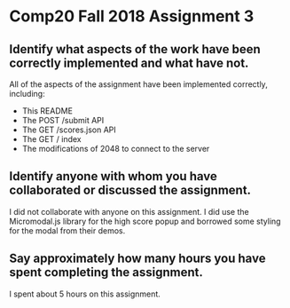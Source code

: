 # Comp20 Fall 2018 Assignment 3

## Identify what aspects of the work have been correctly implemented and what have not.
All of the aspects of the assignment have been implemented correctly, including:
* This README
* The POST /submit API
* The GET /scores.json API
* The GET / index
* The modifications of 2048 to connect to the server

## Identify anyone with whom you have collaborated or discussed the assignment.
I did not collaborate with anyone on this assignment. I did use the Micromodal.js library for the high score popup and borrowed some styling for the modal from their demos.

## Say approximately how many hours you have spent completing the assignment.
I spent about 5 hours on this assignment.
